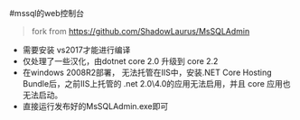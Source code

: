 #mssql的web控制台

>fork from https://github.com/ShadowLaurus/MsSQLAdmin

- 需要安装 vs2017才能进行编译
- 仅处理了一些汉化，由dotnet core 2.0 升级到 core 2.2 
- 在windows 2008R2部署， 无法托管在IIS中，安装.NET Core Hosting Bundle后，之前IIS上托管的 .net 2.0\4.0的应用无法启用，并且 core 应用也无法启动。
- 直接运行发布好的MsSQLAdmin.exe即可



